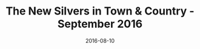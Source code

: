 ---
title: The New Silvers in Town & Country - September 2016
date: 2016-08-10
summary: |
  Assael presents the New Silvers - Tahitian Natural Color Cultured Pearl Necklaces. Available at Neiman Marcus, Saks Fifth Avenue, and Select Retailers. ​​
featured_image: 2016-08-10.jpg
---